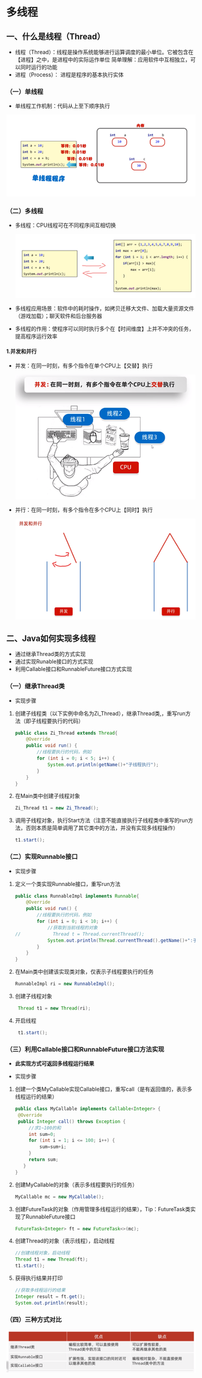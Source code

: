 # 多线程

## 一、什么是线程（Thread）

* 线程（Thread）：线程是操作系统能够进行运算调度的最小单位。它被包含在【进程】之中，是进程中的实际运作单位
  简单理解：应用软件中互相独立，可以同时运行的功能
* 进程（Process）： 进程是程序的基本执行实体

### （一）单线程

* 单线程工作机制：代码从上至下顺序执行

![单线程工作机制](image/Thread01/1709271547348.png)

### （二）多线程

* 多线程：CPU线程可在不同程序间互相切换

  ![多线程机制](image/Thread01/1709272174145.png)
* 多线程应用场景：软件中的耗时操作，如拷贝迁移大文件、加载大量资源文件（游戏加载）；聊天软件和后台服务器
* 多线程的作用：使程序可以同时执行多个在【时间维度】上并不冲突的任务，提高程序运行效率

#### 1.并发和并行

* 并发：在同一时刻，有多个指令在单个CPU上【交替】执行

  ![1709272958824 -w0](image/Thread01/1709272958824.png)
* 并行：在同一时刻，有多个指令在多个CPU上【同时】执行

  ![1709273030845](image/Thread01/1709273030845.png)

## 二、Java如何实现多线程

* 通过继承Thread类的方式实现
* 通过实现Runable接口的方式实现
* 利用Callable接口和RunnableFuture接口方式实现

### （一）继承Thread类

* 实现步骤

1. 创建子线程类（以下实例中命名为Zi_Thread），继承Thread类,，重写run方法（即子线程要执行的代码）

   ```java
   public class Zi_Thread extends Thread{
       @Override
       public void run() {
           //线程要执行的代码，例如
           for (int i = 0; i < 5; i++) {
               System.out.println(getName()+"子线程执行");
           }
       }
   }
   ```

2. 在Main类中创建子线程对象

   ```java
   Zi_Thread t1 = new Zi_Thread();
   ```

3. 调用子线程对象，执行Start方法（注意不能直接执行子线程类中重写的run方法，否则本质是简单调用了其它类中的方法，并没有实现多线程操作）

   ```java
   t1.start();
   ```

### （二）实现Runnable接口

* 实现步骤

1. 定义一个类实现Runnable接口，重写run方法

   ```java
   public class RunnableImpl implements Runnable{
       @Override
       public void run() {
           //线程要执行的代码，例如
           for (int i = 0; i < 10; i++) {
               //获取到当前线程的对象
   //            Thread t = Thread.currentThread();
               System.out.println(Thread.currentThread().getName()+":子线程执行");
           }
       }
   }
   ```

2. 在Main类中创建该实现类对象，仅表示子线程要执行的任务

   ```Java
   RunnableImpl ri = new RunnableImpl();
   ```

3. 创建子线程对象

   ```Java
    Thread t1 = new Thread(ri);
   ```

4. 开启线程

   ```Java
    t1.start();
   ```

### （三）利用Callable接口和RunnableFuture接口方法实现

* **此实现方式可返回多线程运行结果**

* 实现步骤

1. 创建一个类MyCallable实现Callable接口，重写call（是有返回值的，表示多线程运行的结果）

   ```Java
   public class MyCallable implements Callable<Integer> {
    @Override
    public Integer call() throws Exception {
        //求1~100的和
        int sum=0;
        for (int i = 1; i <= 100; i++) {
            sum=sum+i;
        }
        return sum;
      }
   }
   ```

2. 创建MyCallable的对象（表示多线程要执行的任务）

   ```Java
   MyCallable mc = new MyCallable();
   ```

3. 创建FutureTask的对象（作用管理多线程运行的结果），Tip：FutureTask类实现了RunnableFuture接口

   ```Java
   FutureTask<Integer> ft = new FutureTask<>(mc);
   ```

4. 创建Thread的对象（表示线程），启动线程

   ```Java
   //创建线程对象，启动线程
   Thread t1 = new Thread(ft);
   t1.start();
   ```

5. 获得执行结果并打印

   ```Java
   //获取多线程运行的结果
   Integer result = ft.get();
   System.out.println(result);
   ```

### （四）三种方式对比

![1709282044707](image/Thread01/1709282044707.png)
